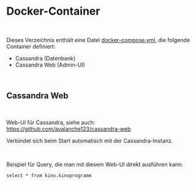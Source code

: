 # Docker-Container #

<br>

Dieses Verzeichnis enthält eine Datei [docker-compose.yml](docker-compose.yml),
die folgende Container definiert:

* Cassandra (Datenbank)
* Cassandra Web (Admin-UI)

<br>

## Cassandra Web ##

<br>

Web-UI für Cassandra, siehe auch: https://github.com/avalanche123/cassandra-web

Verbindet sich beim Start automatisch mit der Cassandra-Instanz.

<br>

Beispiel für Query, die man mit diesem Web-UI direkt ausführen kann:
```
select * from kino.kinoprogramm
```

<br>
